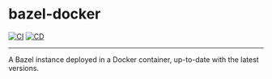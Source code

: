 # bazel-docker

[![CI](https://github.com/ZalgoNoise/bazel-docker/actions/workflows/build.yaml/badge.svg)](https://github.com/ZalgoNoise/bazel-docker/actions/workflows/build.yaml)
[![CD](https://github.com/ZalgoNoise/bazel-docker/actions/workflows/push.yaml/badge.svg)](https://github.com/ZalgoNoise/bazel-docker/actions/workflows/push.yaml)
_________



A Bazel instance deployed in a Docker container, up-to-date with the latest versions.
